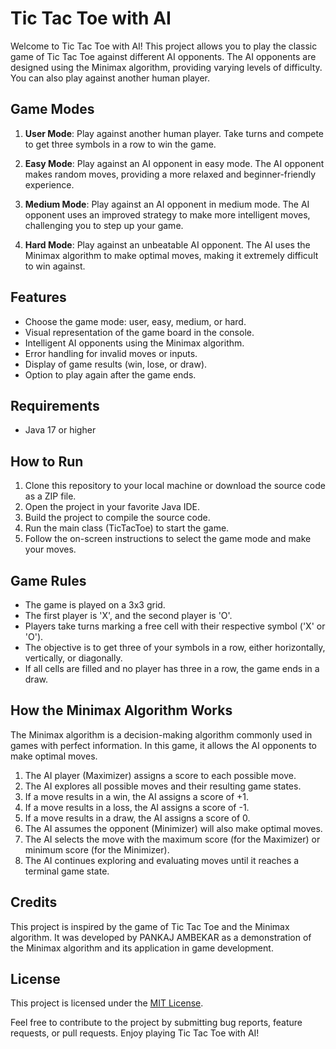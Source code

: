 # Tic Tac Toe with AI

Welcome to Tic Tac Toe with AI! This project allows you to play the classic game of Tic Tac Toe against different AI opponents. The AI opponents are designed using the Minimax algorithm, providing varying levels of difficulty. You can also play against another human player.

## Game Modes

1. **User Mode**: Play against another human player. Take turns and compete to get three symbols in a row to win the game.

2. **Easy Mode**: Play against an AI opponent in easy mode. The AI opponent makes random moves, providing a more relaxed and beginner-friendly experience.

3. **Medium Mode**: Play against an AI opponent in medium mode. The AI opponent uses an improved strategy to make more intelligent moves, challenging you to step up your game.

4. **Hard Mode**: Play against an unbeatable AI opponent. The AI uses the Minimax algorithm to make optimal moves, making it extremely difficult to win against.

## Features

- Choose the game mode: user, easy, medium, or hard.
- Visual representation of the game board in the console.
- Intelligent AI opponents using the Minimax algorithm.
- Error handling for invalid moves or inputs.
- Display of game results (win, lose, or draw).
- Option to play again after the game ends.

## Requirements

- Java 17 or higher

## How to Run

1. Clone this repository to your local machine or download the source code as a ZIP file.
2. Open the project in your favorite Java IDE.
3. Build the project to compile the source code.
4. Run the main class (TicTacToe) to start the game.
5. Follow the on-screen instructions to select the game mode and make your moves.

## Game Rules

- The game is played on a 3x3 grid.
- The first player is 'X', and the second player is 'O'.
- Players take turns marking a free cell with their respective symbol ('X' or 'O').
- The objective is to get three of your symbols in a row, either horizontally, vertically, or diagonally.
- If all cells are filled and no player has three in a row, the game ends in a draw.

## How the Minimax Algorithm Works

The Minimax algorithm is a decision-making algorithm commonly used in games with perfect information. In this game, it allows the AI opponents to make optimal moves.

1. The AI player (Maximizer) assigns a score to each possible move.
2. The AI explores all possible moves and their resulting game states.
3. If a move results in a win, the AI assigns a score of +1.
4. If a move results in a loss, the AI assigns a score of -1.
5. If a move results in a draw, the AI assigns a score of 0.
6. The AI assumes the opponent (Minimizer) will also make optimal moves.
7. The AI selects the move with the maximum score (for the Maximizer) or minimum score (for the Minimizer).
8. The AI continues exploring and evaluating moves until it reaches a terminal game state.

## Credits

This project is inspired by the game of Tic Tac Toe and the Minimax algorithm. It was developed by PANKAJ AMBEKAR as a demonstration of the Minimax algorithm and its application in game development.

## License

This project is licensed under the [MIT License](LICENSE).

Feel free to contribute to the project by submitting bug reports, feature requests, or pull requests. Enjoy playing Tic Tac Toe with AI!
